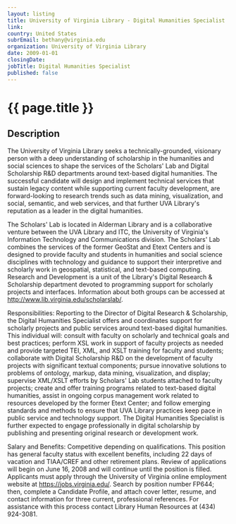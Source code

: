 ```yaml
---
layout: listing
title: University of Virginia Library - Digital Humanities Specialist
link:
country: United States
subrEmail: bethany@virginia.edu
organization: University of Virginia Library 
date: 2009-01-01
closingDate: 
jobTitle: Digital Humanities Specialist
published: false
---
```



# {{ page.title }}

## Description






<p>The University of Virginia Library seeks a technically-grounded,
visionary person with a deep understanding of scholarship in the
humanities and social sciences to shape the services of the Scholars'
Lab and Digital Scholarship R&D departments around text-based digital
humanities. The successful candidate will design and implement
technical services that sustain legacy content while supporting
current faculty development, are forward-looking to research trends
such as data mining, visualization, and social, semantic, and web
services, and that further UVA Library's reputation as a leader in
the digital humanities.</p>

<p>The Scholars' Lab is located in Alderman Library and is a
collaborative venture between the UVA Library and ITC, the University
of Virginia's Information Technology and Communications
division.  The Scholars' Lab combines the services of the former
GeoStat and Etext Centers and is designed to provide faculty and
students in humanities and social science disciplines with technology
and guidance to support their interpretive and scholarly work in
geospatial, statistical, and text-based computing. Research and
Development is a unit of the Library's Digital Research & Scholarship
department devoted to programming support for scholarly projects and
interfaces. Information about both groups can be accessed at
<a href="http://www.lib.virginia.edu/scholarslab/">http://www.lib.virginia.edu/scholarslab/</a>.</p>

<p>Responsibilities: Reporting to the Director of Digital Research &
Scholarship, the Digital Humanities Specialist offers and coordinates
support for scholarly projects and public services around text-based
digital humanities. This individual will: consult with faculty on
scholarly and technical goals and best practices; perform XSL work in
support of faculty projects as needed and provide targeted TEI, XML,
and XSLT training for faculty and students; collaborate with Digital
Scholarship R&D on the development of faculty projects with
significant textual components; pursue innovative solutions to
problems of ontology, markup, data mining, visualization, and
display; supervise XML/XSLT efforts by Scholars' Lab students
attached to faculty projects; create and offer training programs
related to text-based digital humanities, assist in ongoing corpus
management work related to resources developed by the former Etext
Center; and follow emerging standards and methods to ensure that UVA
Library practices keep pace in public service and technology support.
The Digital Humanities Specialist is further expected to engage
professionally in digital scholarship by publishing and presenting
original research or development work.</p>

<p>Salary and Benefits: Competitive depending on qualifications. This
position has general faculty status with excellent benefits,
including 22 days of vacation and TIAA/CREF and other retirement
plans. Review of applications will begin on June 16, 2008 and will
continue until the position is filled. Applicants must apply through
the University of Virginia online employment website at
<a href="https://jobs.virginia.edu/">https://jobs.virginia.edu/</a>. Search by
position number FP644; then, complete a Candidate Profile, and attach
cover letter, resume, and contact information for three current,
professional references. For assistance with this process contact
Library Human Resources at (434) 924-3081.</p>
